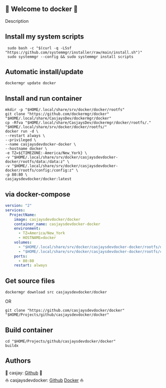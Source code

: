 ## 👋 Welcome to docker 🚀  

Description  
  
  
## Install my system scripts  

```shell
 sudo bash -c "$(curl -q -LSsf "https://github.com/systemmgr/installer/raw/main/install.sh")"
 sudo systemmgr --config && sudo systemmgr install scripts  
```
  
## Automatic install/update  
  
```shell
dockermgr update docker
```
  
## Install and run container
  
```shell
mkdir -p "$HOME/.local/share/srv/docker/docker/rootfs"
git clone "https://github.com/dockermgr/docker" "$HOME/.local/share/CasjaysDev/dockermgr/docker"
cp -Rfva "$HOME/.local/share/CasjaysDev/dockermgr/docker/rootfs/." "$HOME/.local/share/srv/docker/docker/rootfs/"
docker run -d \
--restart always \
--privileged \
--name casjaysdevdocker-docker \
--hostname docker \
-e TZ=${TIMEZONE:-America/New_York} \
-v "$HOME/.local/share/srv/docker/casjaysdevdocker-docker/rootfs/data:/data:z" \
-v "$HOME/.local/share/srv/docker/casjaysdevdocker-docker/rootfs/config:/config:z" \
-p 80:80 \
casjaysdevdocker/docker:latest
```
  
## via docker-compose  
  
```yaml
version: "2"
services:
  ProjectName:
    image: casjaysdevdocker/docker
    container_name: casjaysdevdocker-docker
    environment:
      - TZ=America/New_York
      - HOSTNAME=docker
    volumes:
      - "$HOME/.local/share/srv/docker/casjaysdevdocker-docker/rootfs/data:/data:z"
      - "$HOME/.local/share/srv/docker/casjaysdevdocker-docker/rootfs/config:/config:z"
    ports:
      - 80:80
    restart: always
```
  
## Get source files  
  
```shell
dockermgr download src casjaysdevdocker/docker
```
  
OR
  
```shell
git clone "https://github.com/casjaysdevdocker/docker" "$HOME/Projects/github/casjaysdevdocker/docker"
```
  
## Build container  
  
```shell
cd "$HOME/Projects/github/casjaysdevdocker/docker"
buildx 
```
  
## Authors  
  
🤖 casjay: [Github](https://github.com/casjay) 🤖  
⛵ casjaysdevdocker: [Github](https://github.com/casjaysdevdocker) [Docker](https://hub.docker.com/u/casjaysdevdocker) ⛵  
